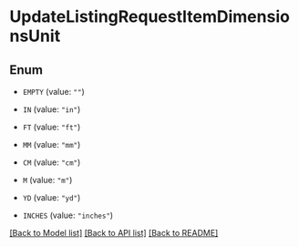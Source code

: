 # UpdateListingRequestItemDimensionsUnit

## Enum


* `EMPTY` (value: `""`)

* `IN` (value: `"in"`)

* `FT` (value: `"ft"`)

* `MM` (value: `"mm"`)

* `CM` (value: `"cm"`)

* `M` (value: `"m"`)

* `YD` (value: `"yd"`)

* `INCHES` (value: `"inches"`)


[[Back to Model list]](../README.md#documentation-for-models) [[Back to API list]](../README.md#documentation-for-api-endpoints) [[Back to README]](../README.md)



